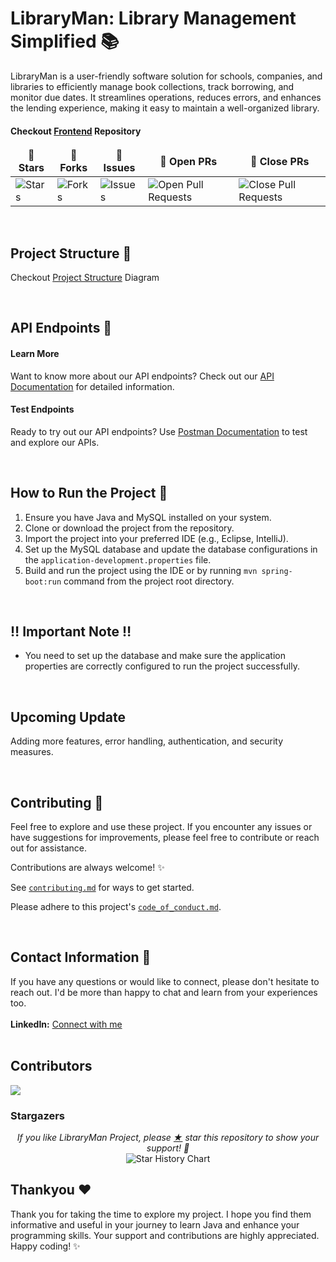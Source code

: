 # LibraryMan: Library Management Simplified 📚

LibraryMan is a user-friendly software solution for schools, companies, and libraries to efficiently manage book collections, track borrowing, and monitor due dates. It streamlines operations, reduces errors, and enhances the lending experience, making it easy to maintain a well-organized library.

#### Checkout [Frontend](https://github.com/ajaynegi45/LibraryMan) Repository

<table align="center">
    <thead align="center">
        <tr border: 2px;>
            <td><b>🌟 Stars</b></td>
            <td><b>🍴 Forks</b></td>
            <td><b>🐛 Issues</b></td>
            <td><b>🔔 Open PRs</b></td>
            <td><b>🔕 Close PRs</b></td>
        </tr>
     </thead>
    <tbody>
         <tr>
            <td><img alt="Stars" src="https://img.shields.io/github/stars/ajaynegi45/LibraryMan-API?style=flat&logo=github"/></td>
             <td><img alt="Forks" src="https://img.shields.io/github/forks/ajaynegi45/LibraryMan-API?style=flat&logo=github"/></td>
            <td><img alt="Issues" src="https://img.shields.io/github/issues/ajaynegi45/LibraryMan-API?style=flat&logo=github"/></td>
            <td><img alt="Open Pull Requests" src="https://img.shields.io/github/issues-pr/ajaynegi45/LibraryMan-API?style=flat&logo=github"/></td>
           <td><img alt="Close Pull Requests" src="https://img.shields.io/github/issues-pr-closed/ajaynegi45/LibraryMan-API?style=flat&color=critical&logo=github"/></td>
        </tr>
    </tbody>
</table>

<br>

## Project Structure 📂
Checkout [Project Structure](https://github.com/ajaynegi45/LibraryMan-API/tree/main/project-structure) Diagram

<br>

## API Endpoints 🔗

#### Learn More
Want to know more about our API endpoints? Check out our [API Documentation](https://github.com/ajaynegi45/LibraryMan-API/tree/main/api-docs) for detailed information.

#### Test Endpoints
Ready to try out our API endpoints? Use [Postman Documentation](https://documenter.getpostman.com/view/28691426/2sAXjJ6D7L) to test and explore our APIs.

<br>

## How to Run the Project 💨

1. Ensure you have Java and MySQL installed on your system.
2. Clone or download the project from the repository.
3. Import the project into your preferred IDE (e.g., Eclipse, IntelliJ).
4. Set up the MySQL database and update the database configurations in the `application-development.properties` file.
5. Build and run the project using the IDE or by running `mvn spring-boot:run` command from the project root directory.

<br>

## ‼️ Important Note ‼️

- You need to set up the database and make sure the application properties are correctly configured to run the project successfully.

<br>

## Upcoming Update
Adding more features, error handling, authentication, and security measures.

<br>

## Contributing 🤗

Feel free to explore and use these project. If you encounter any issues or have suggestions for improvements, please feel free to contribute or reach out for assistance.

Contributions are always welcome! ✨

See [`contributing.md`](https://github.com/ajaynegi45/Library-API/blob/main/Contributing.md) for ways to get started.

Please adhere to this project's [`code_of_conduct.md`](https://github.com/ajaynegi45/Library-API/blob/main/code_of_conduct.md).

<br>

## Contact Information 📧

If you have any questions or would like to connect, please don't hesitate to reach out. I'd be more than happy to chat and learn from your experiences too.
<br><br>
**LinkedIn:** [Connect with me](https://www.linkedin.com/in/ajaynegi45/)
<br><br>

## Contributors
<img src="https://contrib.rocks/image?repo=ajaynegi45/LibraryMan-API" />


### Stargazers

<p align="center">
  <i>If you like LibraryMan Project, please <a href="https://github.com/ajaynegi45/LibraryMan-API/stargazers">★</a> star this repository to show your support! 🤩</i>
 <br/>
    <picture>
      <source media="(prefers-color-scheme: dark)" srcset="https://api.star-history.com/svg?repos=ajaynegi45/LibraryMan-API&type=Date&theme=dark" />
      <source media="(prefers-color-scheme: light)" srcset="https://api.star-history.com/svg?repos=ajaynegi45/LibraryMan-API&type=Date" />
      <img align="center" alt="Star History Chart" src="https://api.star-history.com/svg?repos=ajaynegi45/LibraryMan-API&type=Date" />
    </picture>
</p>


## Thankyou ❤️
Thank you for taking the time to explore my project. I hope you find them informative and useful in your journey to learn Java and enhance your programming skills. Your support and contributions are highly appreciated.
Happy coding! ✨
<br><br>


